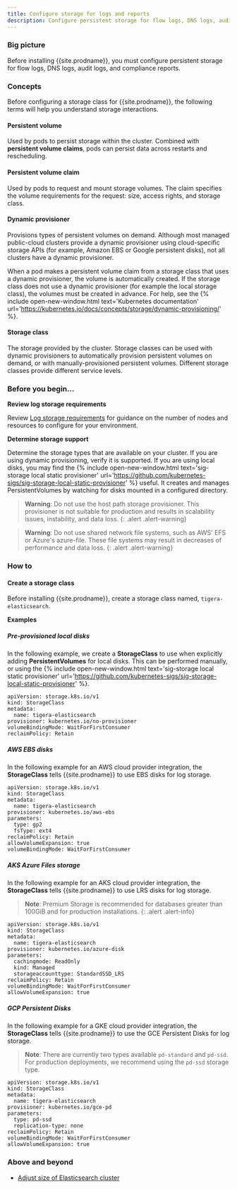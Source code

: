 ```yaml
---
title: Configure storage for logs and reports
description: Configure persistent storage for flow logs, DNS logs, audit logs, and compliance reports. 
---
```


### Big picture

Before installing {{site.prodname}}, you must configure persistent storage for flow logs, DNS logs, audit logs, and compliance reports.

### Concepts

Before configuring a storage class for {{site.prodname}}, the following terms will help you understand storage interactions.

#### Persistent volume

Used by pods to persist storage within the cluster. Combined with **persistent volume claims**, pods can persist data across restarts and rescheduling.

#### Persistent volume claim

Used by pods to request and mount storage volumes. The claim specifies the volume requirements for the request: size, access rights, and storage class.

#### Dynamic provisioner

Provisions types of persistent volumes on demand. Although most managed public-cloud clusters provide a dynamic provisioner using cloud-specific storage APIs (for example, Amazon EBS or Google persistent disks), not all clusters have a dynamic provisioner.

When a pod makes a persistent volume claim from a storage class that uses a dynamic provisioner, the volume is automatically created. If the storage class does not use a dynamic provisioner (for example the local storage class), the volumes must be created in advance. For help, see the {% include open-new-window.html text='Kubernetes documentation' url='https://kubernetes.io/docs/concepts/storage/dynamic-provisioning/' %}.

#### Storage class

The storage provided by the cluster. Storage classes can be used with dynamic provisioners to automatically provision persistent volumes on demand, or with manually-provisioned persistent volumes. Different storage classes provide different service levels.

### Before you begin...

**Review log storage requirements**

Review [Log storage requirements]({{site.baseurl}}/maintenance/logstorage/log-storage-requirements) for guidance on the number of nodes and resources to configure for your environment.

**Determine storage support**

Determine the storage types that are available on your cluster. If you are using dynamic provisioning, verify it is supported.
If you are using local disks, you may find the {% include open-new-window.html text='sig-storage local static provisioner' url='https://github.com/kubernetes-sigs/sig-storage-local-static-provisioner' %} useful. It creates and manages PersistentVolumes by watching for disks mounted in a configured directory.

  > **Warning**: Do not use the host path storage provisioner. This provisioner is not suitable for production and results in scalability issues, instability, and data loss.
{: .alert .alert-warning}

  > **Warning**: Do not use shared network file systems, such as AWS' EFS or Azure's azure-file. These file systems may result in decreases of performance and data loss.
{: .alert .alert-warning}

### How to

#### Create a storage class

Before installing {{site.prodname}}, create a storage class named, `tigera-elasticsearch`.

**Examples**

##### Pre-provisioned local disks

In the following example, we create a **StorageClass** to use when explicitly adding **PersistentVolumes** for local disks. This can be performed manually, or using the {% include open-new-window.html text='sig-storage local static provisioner' url='https://github.com/kubernetes-sigs/sig-storage-local-static-provisioner' %}.

```
apiVersion: storage.k8s.io/v1
kind: StorageClass
metadata:
  name: tigera-elasticsearch
provisioner: kubernetes.io/no-provisioner
volumeBindingMode: WaitForFirstConsumer
reclaimPolicy: Retain
```

##### AWS EBS disks

In the following example for an AWS cloud provider integration, the **StorageClass** tells {{site.prodname}} to use EBS disks for log storage.

```
apiVersion: storage.k8s.io/v1
kind: StorageClass
metadata:
  name: tigera-elasticsearch
provisioner: kubernetes.io/aws-ebs
parameters:
  type: gp2
  fsType: ext4
reclaimPolicy: Retain
allowVolumeExpansion: true
volumeBindingMode: WaitForFirstConsumer
```

##### AKS Azure Files storage

In the following example for an AKS cloud provider integration, the **StorageClass** tells {{site.prodname}} to use LRS disks for log storage.
   > **Note**: Premium Storage is recommended for databases greater than 100GiB and for production installations.
{: .alert .alert-info}

```
apiVersion: storage.k8s.io/v1
kind: StorageClass
metadata:
  name: tigera-elasticsearch
provisioner: kubernetes.io/azure-disk
parameters:
  cachingmode: ReadOnly
  kind: Managed
  storageaccounttype: StandardSSD_LRS
reclaimPolicy: Retain
volumeBindingMode: WaitForFirstConsumer
allowVolumeExpansion: true
```

##### GCP Persistent Disks

In the following example for a GKE cloud provider integration, the **StorageClass** tells {{site.prodname}} to use the GCE Persistent Disks for log storage. 


  > **Note**: There are currently two types available `pd-standard` and `pd-ssd`. For production deployments, we recommend using the `pd-ssd` storage type. 

```
apiVersion: storage.k8s.io/v1
kind: StorageClass
metadata:
  name: tigera-elasticsearch
provisioner: kubernetes.io/gce-pd
parameters:
  type: pd-ssd
  replication-type: none
reclaimPolicy: Retain
volumeBindingMode: WaitForFirstConsumer
allowVolumeExpansion: true
```

### Above and beyond

- [Adjust size of Elasticsearch cluster]({{site.baseurl}}/maintenance/logstorage/adjust-log-storage-size)
